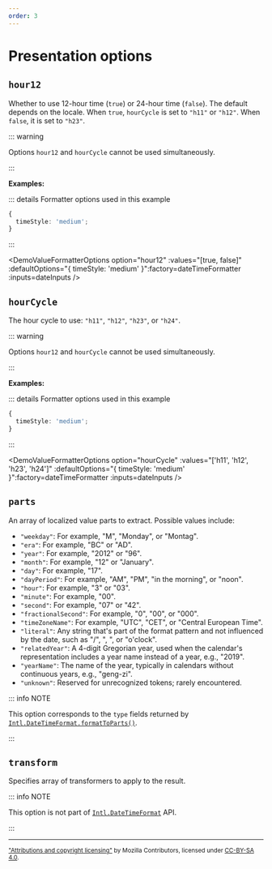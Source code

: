 ```yaml
---
order: 3
---
```


# Presentation options

<script setup>
import DemoValueFormatterOptions from '../../DemoValueFormatterOptions.vue';
import { dateTimeFormatter } from '@localizer/all';

const dateInputs = (now) => [
  ['(now)', now], 
  ['1980-06-19 00:05:31', new Date("1980-06-19 00:05:31")], 
  ['2020-10-02 23:59:01', new Date("2020-10-02 23:59:01")], 
];
</script>

## `hour12`

Whether to use 12-hour time (`true`) or 24-hour time (`false`). The default depends on the locale. When `true`, `hourCycle` is set to `"h11"` or `"h12"`. When `false`, it is set to `"h23"`.

::: warning

Options `hour12` and `hourCycle` cannot be used simultaneously.

:::

**Examples:**

::: details Formatter options used in this example

```typescript
{
  timeStyle: 'medium';
}
```

:::

<DemoValueFormatterOptions option="hour12" :values="[true, false]" :defaultOptions="{ timeStyle: 'medium' }":factory=dateTimeFormatter :inputs=dateInputs />

## `hourCycle`

The hour cycle to use: `"h11"`, `"h12"`, `"h23"`, or `"h24"`.

::: warning

Options `hour12` and `hourCycle` cannot be used simultaneously.

:::

**Examples:**

::: details Formatter options used in this example

```typescript
{
  timeStyle: 'medium';
}
```

:::

<DemoValueFormatterOptions option="hourCycle" :values="['h11', 'h12', 'h23', 'h24']" :defaultOptions="{ timeStyle: 'medium' }":factory=dateTimeFormatter :inputs=dateInputs />

## `parts`

An array of localized value parts to extract. Possible values include:

- `"weekday"`: For example, "M", "Monday", or "Montag".
- `"era"`: For example, "BC" or "AD".
- `"year"`: For example, "2012" or "96".
- `"month"`: For example, "12" or "January".
- `"day"`: For example, "17".
- `"dayPeriod"`: For example, "AM", "PM", "in the morning", or "noon".
- `"hour"`: For example, "3" or "03".
- `"minute"`: For example, "00".
- `"second"`: For example, "07" or "42".
- `"fractionalSecond"`: For example, "0", "00", or "000".
- `"timeZoneName"`: For example, "UTC", "CET", or "Central European Time".
- `"literal"`: Any string that's part of the format pattern and not influenced by the date, such as "/", ", ", or "o'clock".
- `"relatedYear"`: A 4-digit Gregorian year, used when the calendar's representation includes a year name instead of a year, e.g., "2019".
- `"yearName"`: The name of the year, typically in calendars without continuous years, e.g., "geng-zi".
- `"unknown"`: Reserved for unrecognized tokens; rarely encountered.

::: info NOTE

This option corresponds to the `type` fields returned by [`Intl.DateTimeFormat.formatToParts()`](https://developer.mozilla.org/en-US/docs/Web/JavaScript/Reference/Global_Objects/Intl/DateTimeFormat/formatToParts).

:::

## `transform`

Specifies array of transformers to apply to the result.

::: info NOTE

This option is not part of [`Intl.DateTimeFormat`](https://developer.mozilla.org/en-US/docs/Web/JavaScript/Reference/Global_Objects/Intl/DateTimeFormat/DateTimeFormat) API.

:::

---

<small>

["Attributions and copyright licensing"](https://developer.mozilla.org/en-US/docs/MDN/Writing_guidelines/Attrib_copyright_license) by Mozilla Contributors, licensed under [CC-BY-SA 4.0](https://creativecommons.org/licenses/by-sa/4.0/).

</small>

